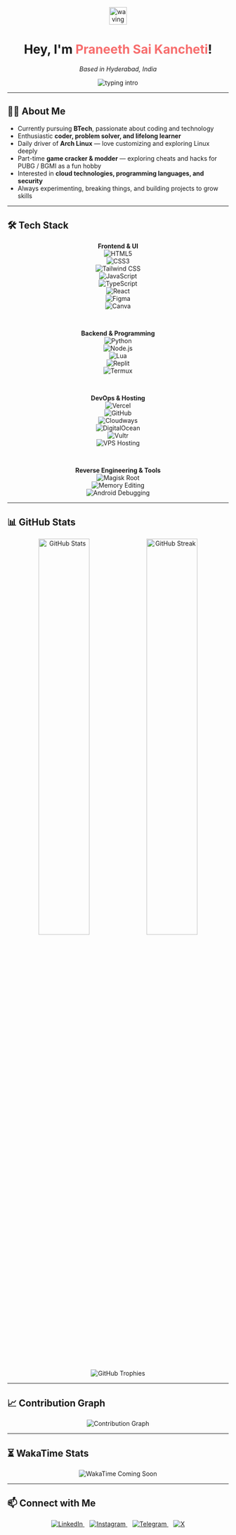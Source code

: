 <p align="center">
  <img src="https://media.giphy.com/media/hvRJCLFzcasrR4ia7z/giphy.gif" width="40" alt="waving hand" />
</p>

<h1 align="center">Hey, I'm <span style="color:#F76D6D;">Praneeth Sai Kancheti</span>!</h1>

<p align="center"><em>Based in Hyderabad, India</em></p>

<p align="center">
  <img src="https://readme-typing-svg.herokuapp.com?font=Fira+Code&weight=600&size=26&pause=1000&color=F76D6D&center=true&vCenter=true&width=600&height=60&lines=I'm+a+Coder.;Developer.;Problem+Solver.;Lifelong+Learner.;Tech+Enthusiast." alt="typing intro"/>
</p>

---

## 👨‍💻 About Me

- Currently pursuing **BTech**, passionate about coding and technology  
- Enthusiastic **coder, problem solver, and lifelong learner**  
- Daily driver of **Arch Linux** — love customizing and exploring Linux deeply  
- Part-time **game cracker & modder** — exploring cheats and hacks for PUBG / BGMI as a fun hobby  
- Interested in **cloud technologies, programming languages, and security**  
- Always experimenting, breaking things, and building projects to grow skills  

---

## 🛠️ Tech Stack

<div align="center">

**Frontend & UI**  
![HTML5](https://img.shields.io/badge/HTML5-E34F26?style=flat&logo=html5&logoColor=white)  
![CSS3](https://img.shields.io/badge/CSS3-1572B6?style=flat&logo=css3&logoColor=white)  
![Tailwind CSS](https://img.shields.io/badge/Tailwind_CSS-06B6D4?style=flat&logo=tailwind-css&logoColor=white)  
![JavaScript](https://img.shields.io/badge/JavaScript-F7DF1E?style=flat&logo=javascript&logoColor=black)  
![TypeScript](https://img.shields.io/badge/TypeScript-3178C6?style=flat&logo=typescript&logoColor=white)  
![React](https://img.shields.io/badge/React-20232A?style=flat&logo=react&logoColor=61DAFB)  
![Figma](https://img.shields.io/badge/Figma-F24E1E?style=flat&logo=figma&logoColor=white)  
![Canva](https://img.shields.io/badge/Canva-00C4CC?style=flat&logo=canva&logoColor=white)

<br/>

**Backend & Programming**  
![Python](https://img.shields.io/badge/Python-3776AB?style=flat&logo=python&logoColor=white)  
![Node.js](https://img.shields.io/badge/Node.js-339933?style=flat&logo=node.js&logoColor=white)  
![Lua](https://img.shields.io/badge/Lua-2C2D72?style=flat&logo=lua&logoColor=white)  
![Replit](https://img.shields.io/badge/Replit-667881?style=flat&logo=replit&logoColor=white)  
![Termux](https://img.shields.io/badge/Termux-000000?style=flat&logo=gnu-bash&logoColor=white)

<br/>

**DevOps & Hosting**  
![Vercel](https://img.shields.io/badge/Vercel-000000?style=flat&logo=vercel&logoColor=white)  
![GitHub](https://img.shields.io/badge/GitHub-181717?style=flat&logo=github&logoColor=white)  
![Cloudways](https://img.shields.io/badge/Cloudways-2C2E3E?style=flat&logo=cloudways&logoColor=white)  
![DigitalOcean](https://img.shields.io/badge/DigitalOcean-0080FF?style=flat&logo=digitalocean&logoColor=white)  
![Vultr](https://img.shields.io/badge/Vultr-007BFC?style=flat&logo=vultr&logoColor=white)  
![VPS Hosting](https://img.shields.io/badge/VPS_Hosting-grey?style=flat&logo=serverfault&logoColor=white)

<br/>

**Reverse Engineering & Tools**  
![Magisk Root](https://img.shields.io/badge/Magisk-00AF9C?style=flat&logo=android&logoColor=white)  
![Memory Editing](https://img.shields.io/badge/Memory_Editing-000000?style=flat&logo=codeforces&logoColor=white)  
![Android Debugging](https://img.shields.io/badge/Android_Debugging-3DDC84?style=flat&logo=android&logoColor=white)

</div>

---

## 📊 GitHub Stats

<p align="center">
  <img alt="GitHub Stats" src="https://github-readme-stats.vercel.app/api?username=codeneeth&show_icons=true&theme=radical&hide_title=true&hide_border=true" width="48%" />
  <img alt="GitHub Streak" src="https://github-readme-streak-stats.herokuapp.com/?user=codeneeth&theme=radical&hide_border=true" width="48%" />
</p>

<p align="center">
  <img alt="GitHub Trophies" src="https://github-profile-trophy.vercel.app/?username=codeneeth&theme=radical&row=1&column=6&margin-w=10" />
</p>

---

## 📈 Contribution Graph

<p align="center">
  <img src="https://github-readme-activity-graph.vercel.app/graph?username=codeneeth&theme=react-dark&area=true&hide_border=true" alt="Contribution Graph" />
</p>

---

## ⏳ WakaTime Stats

<p align="center">
  <img src="https://img.shields.io/badge/WakaTime-Coming%20Soon-blue?logo=wakatime&logoColor=white" alt="WakaTime Coming Soon" />
</p>

---

## 📫 Connect with Me

<p align="center">
  <a href="https://www.linkedin.com/in/praneeth-sai-kancheti-1584b3361" target="_blank" rel="noopener noreferrer">
    <img alt="LinkedIn" src="https://img.shields.io/badge/LinkedIn-0077B5?style=flat&logo=linkedin&logoColor=white" />
  </a>
  &nbsp;&nbsp;
  <a href="https://instagram.com/whilepraneeth" target="_blank" rel="noopener noreferrer">
    <img alt="Instagram" src="https://img.shields.io/badge/Instagram-E4405F?style=flat&logo=instagram&logoColor=white" />
  </a>
  &nbsp;&nbsp;
  <a href="https://t.me/slayerxd" target="_blank" rel="noopener noreferrer">
    <img alt="Telegram" src="https://img.shields.io/badge/Telegram-26A5E4?style=flat&logo=telegram&logoColor=white" />
  </a>
  &nbsp;&nbsp;
  <a href="https://x.com/whilepraneeth" target="_blank" rel="noopener noreferrer">
    <img alt="X" src="https://img.shields.io/badge/X-000000?style=flat&logo=twitter&logoColor=white" />
  </a>
</p>

